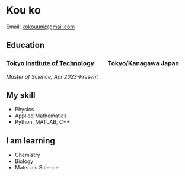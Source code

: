 # Kou ko
Email: kokouuni@gmail.com

## Education
### [Tokyo Institute of Technology](https://www.titech.ac.jp/english)  　　Tokyo/Kanagawa Japan
*Master of Science, Apr 2023-Present*
## My skill
* Physics
* Applied Mathematics
* Python, MATLAB, C++
## I am learning
* Chemistry
* Biology
* Materials Science


<!---
koko271/koko271 is a ✨ special ✨ repository because its `README.md` (this file) appears on your GitHub profile.
You can click the Preview link to take a look at your changes.
--->
